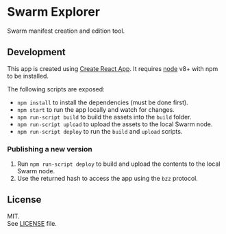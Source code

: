 # Swarm Explorer

Swarm manifest creation and edition tool.

## Development

This app is created using [Create React App](https://github.com/facebook/create-react-app). It requires [node](https://nodejs.org/en/) v8+ with npm to be installed.

The following scripts are exposed:

- `npm install` to install the dependencies (must be done first).
- `npm start` to run the app locally and watch for changes.
- `npm run-script build` to build the assets into the `build` folder.
- `npm run-script upload` to upload the assets to the local Swarm node.
- `npm run-script deploy` to run the `build` and `upload` scripts.

### Publishing a new version

1.  Run `npm run-script deploy` to build and upload the contents to the local Swarm node.
1.  Use the returned hash to access the app using the `bzz` protocol.

## License

MIT.\
See [LICENSE](LICENSE) file.
